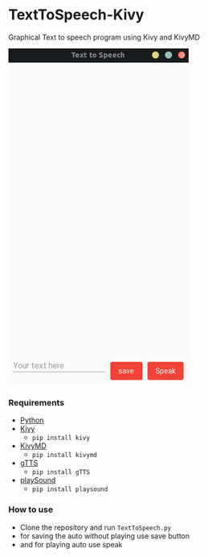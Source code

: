 # TextToSpeech-Kivy
Graphical Text to speech program using Kivy and KivyMD

![home screen](https://github.com/MohammadrezaAmani/TextToSpeech-Kivy/blob/main/media/Home.png)

### Requirements
- [Python](https://python.org/)
- [Kivy](https://kivy.org/#home)
  - `pip install kivy`
- [KivyMD](https://kivymd.readthedocs.io/en/latest/)
  - `pip install kivymd`
- [gTTS](https://gtts.readthedocs.io/en/latest/)
  - `pip install gTTS`
- [playSound](https://pythonbasics.org/python-play-sound/)
  - `pip install playsound`
### How to use
- Clone the repository and run ` TextToSpeech.py `
- for saving the auto without playing use save button
- and for playing auto use speak
